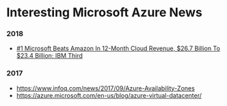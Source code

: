 
Interesting Microsoft Azure News 
====
### 2018
* [#1 Microsoft Beats Amazon In 12-Month Cloud Revenue, $26.7 Billion To $23.4 Billion; IBM Third](https://www.forbes.com/sites/bobevans1/2018/10/29/1-microsoft-beats-amazon-in-12-month-cloud-revenue-26-7-billion-to-23-4-billion-ibm-third/#a6852752bf14)

### 2017
* https://www.infoq.com/news/2017/09/Azure-Availability-Zones
* https://azure.microsoft.com/en-us/blog/azure-virtual-datacenter/
